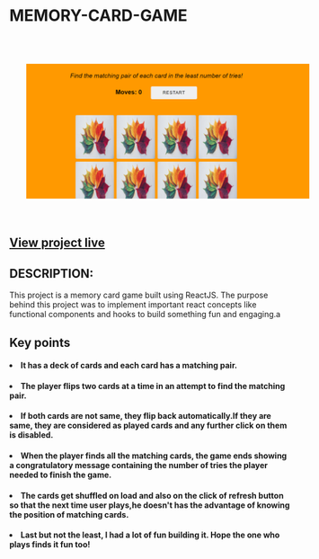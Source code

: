 # MEMORY-CARD-GAME

# <img style="margin: 30px" src="https://github.com/Undisclosed64/memory-card-game/blob/main/memory-card-game.png" alt="memory-card-game"  />  

## <a href="https://undisclosed64.github.io/memory-card-game/">View project live</a>

## DESCRIPTION:
This project is a memory card game built using ReactJS. The purpose behind this project was to implement important react concepts like functional components and hooks to build something fun and engaging.a

## Key points

#### <li>It has a deck of cards and each card has a matching pair.</li>

#### <li> The player flips two cards at a time in an attempt to find the matching pair.</li>

#### <li>If both cards are not same, they flip back automatically.If they are same, they are considered as played cards and any further click on them is disabled.</li>

#### <li>When the player finds all the matching cards, the game ends showing a congratulatory message containing the number of tries the player needed to finish the game.</li>

#### <li>The cards get shuffled on load and also on the click of refresh button so that the next time user plays,he doesn't has the advantage of knowing the position of matching cards.</li>

#### <li>Last but not the least, I had a lot of fun building it. Hope the one who plays finds it fun too!</li>



